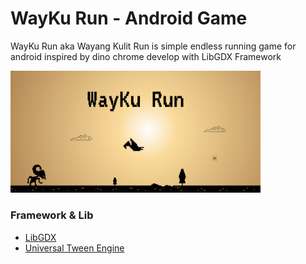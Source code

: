 # WayKu Run - Android Game

WayKu Run aka Wayang Kulit Run is simple endless running game for android inspired by dino chrome develop with LibGDX Framework

<img src="featured.png" width="400" alt="Wayku"></img>

### Framework & Lib
- [LibGDX](https://libgdx.badlogicgames.com)
- [Universal Tween Engine](https://github.com/libgdx/libgdx/wiki/Universal-Tween-Engine)


